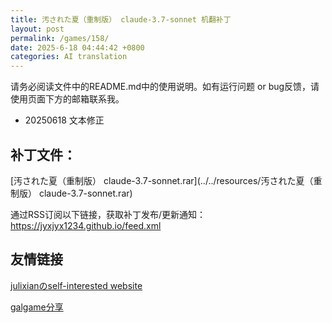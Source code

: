```yaml
---
title: 汚された夏（重制版） claude-3.7-sonnet 机翻补丁
layout: post
permalink: /games/158/
date: 2025-6-18 04:44:42 +0800
categories: AI translation
---
```



请务必阅读文件中的README.md中的使用说明。如有运行问题 or bug反馈，请使用页面下方的邮箱联系我。

- 20250618 文本修正

## 补丁文件：

[汚された夏（重制版） claude-3.7-sonnet.rar](../../resources/汚された夏（重制版） claude-3.7-sonnet.rar)

 

通过RSS订阅以下链接，获取补丁发布/更新通知：https://jyxjyx1234.github.io/feed.xml

## 友情链接

[julixianのself-interested website](https://julixian-siw.worldsystem.top/) 

[galgame分享](https://t.me/galgpt)